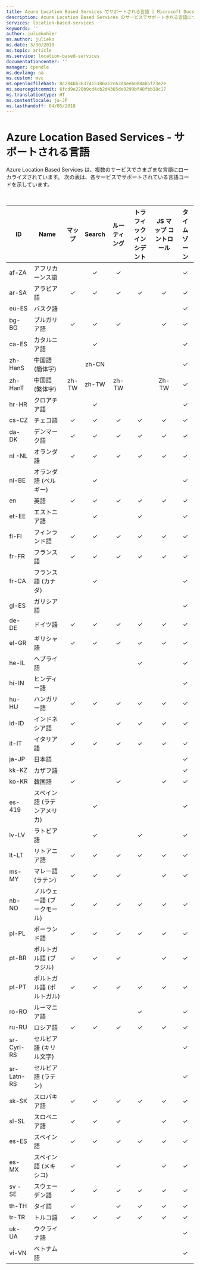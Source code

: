 ```yaml
---
title: Azure Location Based Services でサポートされる言語 | Microsoft Docs
description: Azure Location Based Services のサービスでサポートされる言語について説明します
services: location-based-services
keywords: ''
author: juliekohler
ms.author: julieko
ms.date: 3/30/2018
ms.topic: article
ms.service: location-based-services
documentationcenter: ''
manager: cpendle
ms.devlang: na
ms.custom: mvc
ms.openlocfilehash: 8c284bb3637415186a12c63d4eeb088ab5f23e2e
ms.sourcegitcommit: 6fcd9e220b9cd4cb2d4365de0299bf48fbb18c17
ms.translationtype: HT
ms.contentlocale: ja-JP
ms.lasthandoff: 04/05/2018
---
```

# <a name="azure-location-based-services---supported-languages"></a>Azure Location Based Services - サポートされる言語
Azure Location Based Services は、複数のサービスでさまざまな言語にローカライズされています。  次の表は、各サービスでサポートされている言語コードを示しています。  
  
<br>
 



| ID         | Name                   |  マップ | Search | ルーティング | トラフィック インシデント | JS マップ コントロール | タイム ゾーン |
|------------|------------------------|:-----:|:------:|:-------:|:-----------------:|:--------------:|:---------:|
| af-ZA      | アフリカーンス語              |       |    ✓   |    ✓    |                   |                |     ✓     |
| ar-SA      | アラビア語                 |   ✓   |    ✓   |    ✓    |         ✓         |        ✓       |     ✓     |
| eu-ES      | バスク語                 |       |        |         |                   |                |     ✓     |
| bg-BG      | ブルガリア語              |   ✓   |    ✓   |    ✓    |                   |        ✓       |     ✓     |
| ca-ES      | カタルニア語                |       |    ✓   |         |                   |                |     ✓     |
| zh-HanS    | 中国語 (簡体字)   |       |  zh-CN |         |                   |                |     ✓     |
| zh-HanT    | 中国語 (繁体字)  | zh-TW |  zh-TW |  zh-TW  |                   |      Zh-TW     |     ✓     |
| hr-HR      | クロアチア語               |       |    ✓   |         |                   |                |     ✓     |
| cs-CZ      | チェコ語                  |   ✓   |    ✓   |    ✓    |         ✓         |        ✓       |     ✓     |
| da-DK      | デンマーク語                 |   ✓   |    ✓   |    ✓    |         ✓         |        ✓       |     ✓     |
| nl -NL     | オランダ語                  |   ✓   |    ✓   |    ✓    |         ✓         |        ✓       |     ✓     |
| nl-BE      | オランダ語 (ベルギー)        |       |    ✓   |         |                   |                |     ✓     |
| en         | 英語                |   ✓   |    ✓   |    ✓    |         ✓         |        ✓       |     ✓     |
| et-EE      | エストニア語               |       |    ✓   |         |         ✓         |                |     ✓     |
| fi-FI      | フィンランド語                |   ✓   |    ✓   |    ✓    |         ✓         |        ✓       |     ✓     |
| fr-FR      | フランス語                 |   ✓   |    ✓   |    ✓    |         ✓         |        ✓       |     ✓     |
| fr-CA      | フランス語 (カナダ)      |       |    ✓   |         |                   |                |     ✓     |
| gl-ES      | ガリシア語               |       |        |         |                   |                |     ✓     |
| de-DE      | ドイツ語                 |   ✓   |    ✓   |    ✓    |         ✓         |        ✓       |     ✓     |
| el-GR      | ギリシャ語                  |   ✓   |    ✓   |    ✓    |         ✓         |        ✓       |     ✓     |
| he-IL      | ヘブライ語                 |       |        |         |         ✓         |                |     ✓     |
| hi-IN      | ヒンディー語                  |       |        |         |                   |                |     ✓     |
| hu-HU      | ハンガリー語              |   ✓   |    ✓   |    ✓    |         ✓         |        ✓       |     ✓     |
| id-ID      | インドネシア語             |   ✓   |        |    ✓    |         ✓         |        ✓       |     ✓     |
| it-IT      | イタリア語                |   ✓   |    ✓   |    ✓    |         ✓         |        ✓       |     ✓     |
| ja-JP      | 日本語               |       |        |         |                   |                |     ✓     |
| kk-KZ      | カザフ語                 |       |        |         |                   |                |     ✓     |
| ko-KR      | 韓国語                 |   ✓   |        |    ✓    |                   |        ✓       |     ✓     |
| es-419     | スペイン語 (ラテンアメリカ) |       |    ✓   |         |                   |                |     ✓     |
| lv-LV      | ラトビア語                |       |    ✓   |         |         ✓         |                |     ✓     |
| lt-LT      | リトアニア語             |   ✓   |    ✓   |    ✓    |         ✓         |        ✓       |     ✓     |
| ms-MY      | マレー語 (ラテン)          |   ✓   |    ✓   |    ✓    |                   |        ✓       |     ✓     |
| nb-NO      | ノルウェー語 (ブークモール)       |   ✓   |    ✓   |    ✓    |         ✓         |        ✓       |     ✓     |
| pl-PL      | ポーランド語                 |   ✓   |    ✓   |    ✓    |         ✓         |        ✓       |     ✓     |
| pt-BR      | ポルトガル語 (ブラジル)    |   ✓   |    ✓   |    ✓    |                   |        ✓       |     ✓     |
| pt-PT      | ポルトガル語 (ポルトガル)  |   ✓   |    ✓   |    ✓    |         ✓         |        ✓       |     ✓     |
| ro-RO      | ルーマニア語               |       |        |         |         ✓         |                |     ✓     |
| ru-RU      | ロシア語                |   ✓   |    ✓   |    ✓    |         ✓         |        ✓       |     ✓     |
| sr-Cyrl-RS | セルビア語 (キリル文字)     |       |        |         |                   |                |     ✓     |
| sr-Latn-RS | セルビア語 (ラテン)        |       |        |         |                   |                |     ✓     |
| sk-SK      | スロバキア語              |   ✓   |    ✓   |    ✓    |         ✓         |        ✓       |     ✓     |
| sl-SL      | スロベニア語              |   ✓   |    ✓   |    ✓    |                   |        ✓       |     ✓     |
| es-ES      | スペイン語                |   ✓   |    ✓   |    ✓    |         ✓         |        ✓       |     ✓     |
| es-MX      | スペイン語 (メキシコ)       |   ✓   |        |    ✓    |                   |        ✓       |     ✓     |
| sv -SE     | スウェーデン語                |   ✓   |    ✓   |    ✓    |         ✓         |        ✓       |     ✓     |
| th-TH      | タイ語                   |   ✓   |        |    ✓    |         ✓         |        ✓       |     ✓     |
| tr-TR      | トルコ語                |   ✓   |    ✓   |    ✓    |         ✓         |        ✓       |     ✓     |
| uk-UA      | ウクライナ語               |       |        |         |                   |                |     ✓     |
| vi-VN      | ベトナム語             |       |        |         |                   |                |     ✓     |

